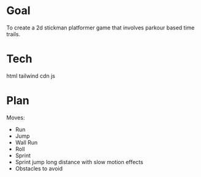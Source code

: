 # Goal 

To create a 2d stickman platformer game that involves parkour based time trails.

# Tech
html
tailwind cdn
js

# Plan
Moves:
- Run
- Jump
- Wall Run
- Roll
- Sprint
- Sprint jump long distance with slow motion effects
- Obstacles to avoid